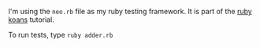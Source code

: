 I'm using the `neo.rb` file as my ruby testing framework. It is part of the [ruby koans](http://rubykoans.com) tutorial.

To run tests, type `ruby adder.rb`
